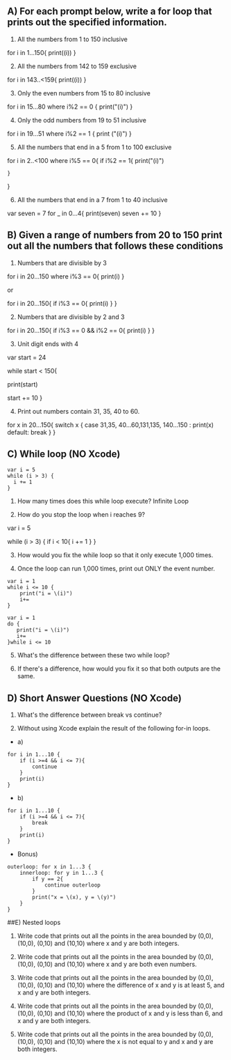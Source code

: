 ## A) For each prompt below, write a for loop that prints out the specified information.

1) All the numbers from 1 to 150 inclusive

for i in 1...150{
    print(\(i)) 
}

2) All the numbers from 142 to 159 exclusive

for i in 143..<159{
    print(\(i))
}

3) Only the even numbers from 15 to 80 inclusive


for i in 15...80 where i%2 == 0  {
print("\(i)")
}


4) Only the odd numbers from 19 to 51 inclusive

for i in 19...51 where i%2 == 1 {
    print ("\(i)")
}

5) All the numbers that end in a 5 from 1 to 100 exclusive

for i in 2..<100 where i%5 == 0{
if  i%2 == 1{
    print("\(i)")

    }
}



6) All the numbers that end in a 7 from 1 to 40 inclusive

var seven = 7
for _ in 0...4{
print(seven)
seven += 10
}





## B) Given a range of numbers from 20 to 150 print out all the numbers that follows these conditions

1) Numbers that are divisible by 3


for i in 20...150 where i%3 == 0{
    print(i)
}

or

for i in 20...150{
if i%3 == 0{
print(i)
}
}


2) Numbers that are divisible by 2 and 3


for i in 20...150{
if i%3 == 0 && i%2 == 0{
print(i)
}
}


3) Unit digit ends with 4

var start = 24

while start < 150{

print(start)

start += 10
}

4) Print out numbers contain 31, 35, 40 to 60.



for x in 20...150{
    switch x {
        case 31,35, 40...60,131,135, 140...150 :
            print(x)
        default:
            break
}
}


## C) While loop (NO Xcode)
```
var i = 5
while (i > 3) {
  i += 1
}
```
1) How many times does this while loop execute? Infinite Loop

2) How do you stop the loop when i reaches 9?

var i = 5

while (i > 3) {
    if i < 10{
    i += 1
}
}

3) How would you fix the while loop so that it only execute 1,000 times.

4) Once the loop can run 1,000 times, print out ONLY the event number.

```
var i = 1
while i <= 10 {
    print("i = \(i)")
    i+=
}
```
```
var i = 1
do {
   print("i = \(i)")
   i+=
}while i <= 10
```
5) What's the difference between these two while loop?

6) If there's a difference, how would you fix it so that both outputs are the same.


## D) Short Answer Questions (NO Xcode)

1) What's the difference between break vs continue?

2) Without using Xcode explain the result of the following for-in loops.
* a)
```
for i in 1...10 {
    if (i >=4 && i <= 7){
        continue
    }
    print(i)
}
```
* b)
```
for i in 1...10 {
    if (i >=4 && i <= 7){
        break
    }
    print(i)
}
```
* Bonus)
```
outerloop: for x in 1...3 {
    innerloop: for y in 1...3 {
        if y == 2{
            continue outerloop
        }
        print("x = \(x), y = \(y)")
    }
}
```
##E) Nested loops
1) Write code that prints out all the points in the area bounded by (0,0), (10,0), (0,10) and (10,10) where x and y are both integers.

2) Write code that prints out all the points in the area bounded by (0,0), (10,0), (0,10) and (10,10) where x and y are both even numbers.

3) Write code that prints out all the points in the area bounded by (0,0), (10,0), (0,10) and (10,10) where the difference of x and y is at least 5, and x and y are both integers.

4) Write code that prints out all the points in the area bounded by (0,0), (10,0), (0,10) and (10,10) where the product of x and y is less than 6, and x and y are both integers.

5) Write code that prints out all the points in the area bounded by (0,0), (10,0), (0,10) and (10,10) where the x is not equal to y and x and y are both integers.
